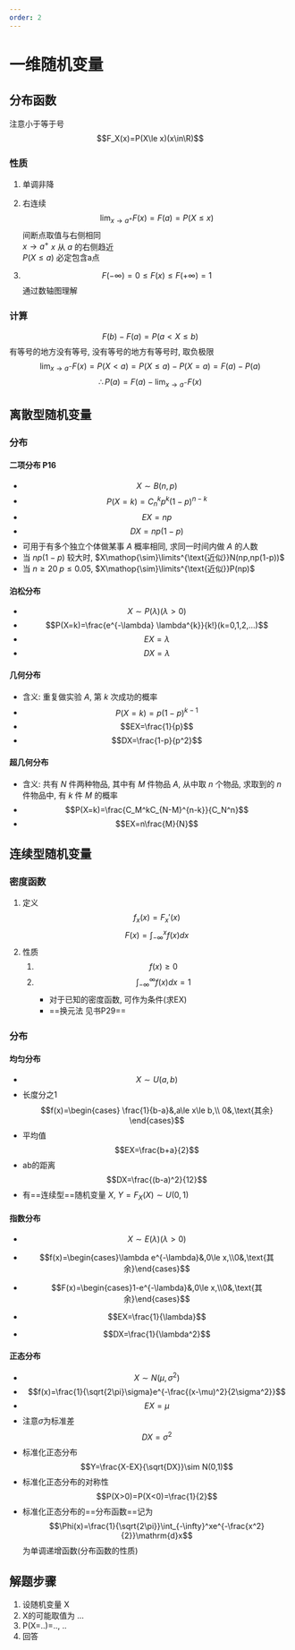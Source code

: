 ```yaml
---
order: 2
---
```


# 一维随机变量
## 分布函数
注意小于等于号
$$F_X(x)=P(X\le x)(x\in\R)$$
### 性质
1. 单调非降
2. 右连续 
$$\lim_{x\to a^+}F(x)=F(a)=P(X\le x)$$
间断点取值与右侧相同  
$x\to a^+$ $x$ 从 $a$ 的右侧趋近  
$P(X\le a)$ 必定包含a点  

3. $$F(-\infty)=0\le F(x)\le F(+\infty)=1$$
通过数轴图理解
### 计算
$$F(b)-F(a)=P(a<X\le b)$$
有等号的地方没有等号, 没有等号的地方有等号时, 取负极限
$$\lim_{x\to a^-}F(x)=P(X<a)=P(X\le a)-P(X=a)=F(a)-P(a)$$
$$\therefore P(a)=F(a)-\lim_{x\to a^-}F(x)$$
## 离散型随机变量
### 分布
#### 二项分布 P16
* $$X\sim B(n,p)$$
* $$P(X=k)=C_n^kp^k(1-p)^{n-k}$$
* $$EX=np$$
* $$DX=np(1-p)$$
* 可用于有多个独立个体做某事 $A$ 概率相同, 求同一时间内做 $A$ 的人数
* 当 $np(1-p)$ 较大时, $X\mathop{\sim}\limits^{\text{近似}}N(np,np(1-p))$
* 当 $n\ge20\;p\le0.05$, $X\mathop{\sim}\limits^{\text{近似}}P(np)$
#### 泊松分布
* $$X\sim P(\lambda)(\lambda>0)$$
* $$P(X=k)=\frac{e^{-\lambda} \lambda^{k}}{k!}(k=0,1,2,...)$$
* $$EX=\lambda$$
* $$DX=\lambda$$
#### 几何分布
* 含义: 重复做实验 $A$, 第 $k$ 次成功的概率
* $$P(X=k)=p(1-p)^{k-1}$$
* $$EX=\frac{1}{p}$$
* $$DX=\frac{1-p}{p^2}$$
#### 超几何分布
* 含义: 共有 $N$ 件两种物品, 其中有 $M$ 件物品 $A$, 从中取 $n$ 个物品, 求取到的 $n$ 件物品中, 有 $k$ 件 $M$ 的概率
* $$P(X=k)=\frac{C_M^kC_{N-M}^{n-k}}{C_N^n}$$
* $$EX=n\frac{M}{N}$$
## 连续型随机变量
### 密度函数
1. 定义
$$f_x(x)=F_x'(x)$$
$$F(x)=\int^{x}_{-\infty}f(x)dx$$
2. 性质
    1. $$f(x)\ge0$$
    2.  $$\int_{-\infty}^{\infty}f(x)dx=1$$
        * 对于已知的密度函数, 可作为条件(求EX)
        * ==换元法 见书P29==
### 分布
#### 均匀分布
* $$X\sim U(a,b)$$
* 长度分之1 
$$f(x)=\begin{cases}
\frac{1}{b-a}&,a\le x\le b,\\
0&,\text{其余}
\end{cases}$$
* 平均值
$$EX=\frac{b+a}{2}$$
* ab的距离
$$DX=\frac{(b-a)^2}{12}$$
* 有==连续型==随机变量 $X$, $Y=F_X(X)\sim U(0,1)$
#### 指数分布
* $$X\sim E(\lambda)(\lambda>0)$$

* $$f(x)=\begin{cases}\lambda e^{-\lambda}&,0\le x,\\0&,\text{其余}\end{cases}$$
* $$F(x)=\begin{cases}1-e^{-\lambda}&,0\le x,\\0&,\text{其余}\end{cases}$$
* $$EX=\frac{1}{\lambda}$$
* $$DX=\frac{1}{\lambda^2}$$
#### 正态分布
* $$X\sim N(\mu,\sigma^2)$$
* $$f(x)=\frac{1}{\sqrt{2\pi}\sigma}e^{-\frac{(x-\mu)^2}{2\sigma^2}}$$
* $$EX=\mu$$
* 注意$\sigma$为标准差 
$$DX=\sigma^2$$
* 标准化正态分布 
$$Y=\frac{X-EX}{\sqrt{DX}}\sim N(0,1)$$
* 标准化正态分布的对称性 
$$P(X>0)=P(X<0)=\frac{1}{2}$$
* 标准化正态分布的==分布函数==记为 
$$\Phi(x)=\frac{1}{\sqrt{2\pi}}\int_{-\infty}^xe^{-\frac{x^2}{2}}\mathrm{d}x$$
为单调递增函数(分布函数的性质)
## 解题步骤
1. 设随机变量 X
2. X的可能取值为 ...
3. P(X=..)=.., ..
4. 回答